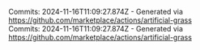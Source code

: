 Commits: 2024-11-16T11:09:27.874Z - Generated via https://github.com/marketplace/actions/artificial-grass
<br>
Commits: 2024-11-16T11:09:27.874Z - Generated via https://github.com/marketplace/actions/artificial-grass
<br>
